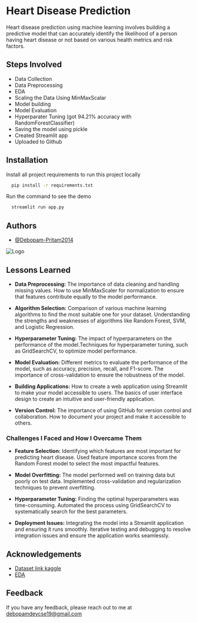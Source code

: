 
# Heart Disease Prediction

Heart disease prediction using machine learning involves building a predictive model that can accurately identify the likelihood of a person having heart disease or not based on various health metrics and risk factors.

## Steps Involved
- Data Collection
- Data Preprocessing
- EDA
- Scaling the Data Using MinMaxScalar
- Model building
- Model Evaluation
- Hyperparater Tuning (got 94.21% accuracy with RandomForestClassifier)
- Saving the model using pickle
- Created Streamlit app
- Uploaded to Github



## Installation

Install all project requirements to run this project locally

```bash
  pip install -r requirements.txt
```
    
Run the command to see the demo

```bash
  streamlit run app.py
```
## Authors

- [@Debopam-Pritam2014](https://www.github.com/Debopam-Pritam2014)


![Logo](https://www.cdc.gov/flu/images/freeresources/HeartDisease_690x388.gif)

## Lessons Learned

- **Data Preprocessing:** The importance of data cleaning and handling missing values. How to use MinMaxScaler for normalization to ensure that features contribute equally to the model performance.

- **Algorithm Selection:** Comparison of various machine learning algorithms to find the most suitable one for your dataset. Understanding the strengths and weaknesses of algorithms like Random Forest, SVM, and Logistic Regression.

- **Hyperparameter Tuning:** The impact of hyperparameters on the performance of the model.Techniques for hyperparameter tuning, such as GridSearchCV, to optimize model performance.

- **Model Evaluation:** Different metrics to evaluate the performance of the model, such as accuracy, precision, recall, and F1-score. The importance of cross-validation to ensure the robustness of the model.

- **Building Applications:** How to create a web application using Streamlit to make your model accessible to users. The basics of user interface design to create an intuitive and user-friendly application.

- **Version Control:** The importance of using GitHub for version control and collaboration. How to document your project and make it accessible to others.
### Challenges I Faced and How I Overcame Them

- **Feature Selection:** Identifying which features are most important for predicting heart disease. Used feature importance scores from the Random Forest model to select the most impactful features.
- **Model Overfitting:** The model performed well on training data but poorly on test data. Implemented cross-validation and regularization techniques to prevent overfitting.

- **Hyperparameter Tuning:** Finding the optimal hyperparameters was time-consuming. Automated the process using GridSearchCV to systematically search for the best parameters.

- **Deployment Issues:** Integrating the model into a Streamlit application and ensuring it runs smoothly. Iterative testing and debugging to resolve integration issues and ensure the application works seamlessly.


## Acknowledgements

 - [Dataset link kaggle](https://www.kaggle.com/datasets/johnsmith88/heart-disease-dataset)
 - [EDA](https://www.kaggle.com/code/totoro29/heart-disease-eda-prediction)


## Feedback

If you have any feedback, please reach out to me at debopamdeycse19@gmail.com

